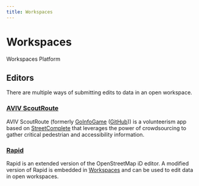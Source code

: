 ```yaml
---
title: Workspaces
---
```


# Workspaces

Workspaces Platform

## Editors

There are multiple ways of submitting edits to data in an open workspace.

### [AVIV ScoutRoute]()

AVIV ScoutRoute (formerly [GoInfoGame](https://tcat.cs.washington.edu/goinfogame-app/) ([GitHub](https://github.com/OpenSidewalks/GoInfoGame))) is a volunteerism app based on [StreetComplete](https://github.com/streetcomplete/StreetComplete) that leverages the power of crowdsourcing to gather critical pedestrian and accessibility information.

### [Rapid]()

Rapid is an extended version of the OpenStreetMap iD editor. A modified version of Rapid is embedded in [Workspaces]() and can be used to edit data in open workspaces.
